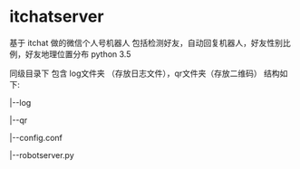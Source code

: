 # itchatserver
基于 itchat 做的微信个人号机器人 
包括检测好友，自动回复机器人，好友性别比例，好友地理位置分布
python 3.5

同级目录下 包含 log文件夹 （存放日志文件），qr文件夹（存放二维码）
结构如下:

|--log

|--qr

|--config.conf

|--robotserver.py


